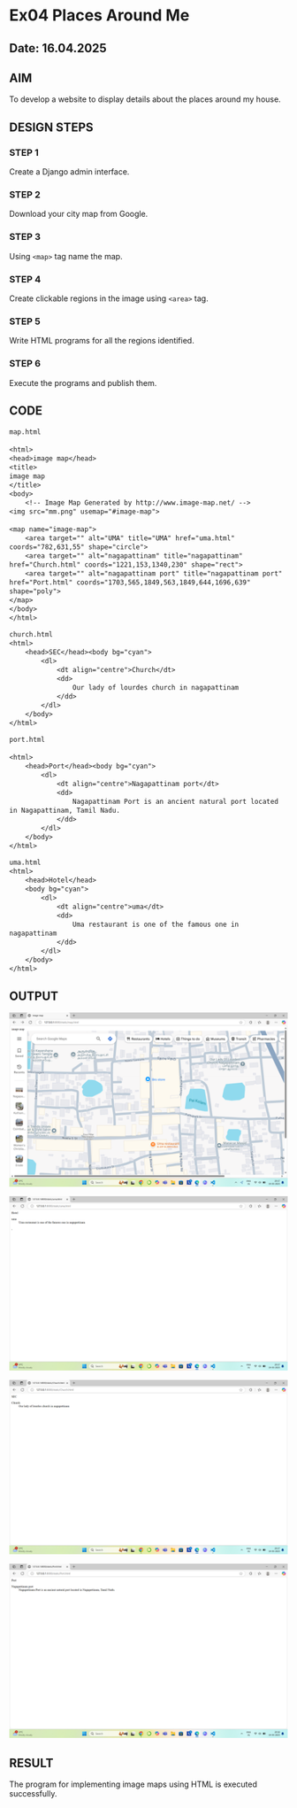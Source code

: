 # Ex04 Places Around Me
## Date: 16.04.2025

## AIM
To develop a website to display details about the places around my house.

## DESIGN STEPS

### STEP 1
Create a Django admin interface.

### STEP 2
Download your city map from Google.

### STEP 3
Using ```<map>``` tag name the map.

### STEP 4
Create clickable regions in the image using ```<area>``` tag.

### STEP 5
Write HTML programs for all the regions identified.

### STEP 6
Execute the programs and publish them.

## CODE
```
map.html

<html>
<head>image map</head>
<title>
image map
</title>
<body>
    <!-- Image Map Generated by http://www.image-map.net/ -->
<img src="mm.png" usemap="#image-map">

<map name="image-map">
    <area target="" alt="UMA" title="UMA" href="uma.html" coords="782,631,55" shape="circle">
    <area target="" alt="nagapattinam" title="nagapattinam" href="Church.html" coords="1221,153,1340,230" shape="rect">
    <area target="" alt="nagapattinam port" title="nagapattinam port" href="Port.html" coords="1703,565,1849,563,1849,644,1696,639" shape="poly">
</map>
</body>
</html>
```

```
church.html
<html>
    <head>SEC</head><body bg="cyan">
        <dl>
            <dt align="centre">Church</dt>
            <dd>
                Our lady of lourdes church in nagapattinam
            </dd>
        </dl>
    </body>
</html>
```

```
port.html

<html>
    <head>Port</head><body bg="cyan">
        <dl>
            <dt align="centre">Nagapattinam port</dt>
            <dd>
                Nagapattinam Port is an ancient natural port located in Nagapattinam, Tamil Nadu.
            </dd>
        </dl>
    </body>
</html>
```

```
uma.html
<html>
    <head>Hotel</head>
    <body bg="cyan">
        <dl>
            <dt align="centre">uma</dt>
            <dd>
                Uma restaurant is one of the famous one in nagapattinam
            </dd>
        </dl>
    </body>
</html>
```


## OUTPUT

![Alt text](<Screenshot 2025-05-19 201732.png>)


![Alt text](<Screenshot 2025-05-19 201740.png>)


![Alt text](<Screenshot 2025-05-19 201750.png>)


![Alt text](<Screenshot 2025-05-19 201818.png>)





## RESULT
The program for implementing image maps using HTML is executed successfully.
